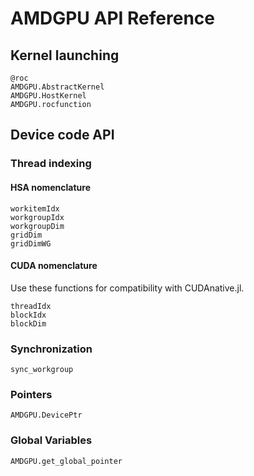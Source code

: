 # AMDGPU API Reference

## Kernel launching

```@docs
@roc
AMDGPU.AbstractKernel
AMDGPU.HostKernel
AMDGPU.rocfunction
```

## Device code API

### Thread indexing

#### HSA nomenclature

```@docs
workitemIdx
workgroupIdx
workgroupDim
gridDim
gridDimWG
```

#### CUDA nomenclature

Use these functions for compatibility with CUDAnative.jl.

```@docs
threadIdx
blockIdx
blockDim
```

### Synchronization

```@docs
sync_workgroup
```

### Pointers

```@docs
AMDGPU.DevicePtr
```

### Global Variables

```@docs
AMDGPU.get_global_pointer
```
